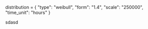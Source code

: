 distribution = {
    "type": "weibull",
    "form": "1.4",
    "scale": "250000",
    "time_unit": "hours"
}

sdasd